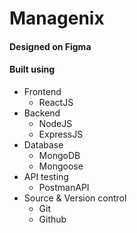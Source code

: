 # Managenix
#### Designed on Figma
#### Built using 
  * Frontend
     * ReactJS 
  * Backend     
     * NodeJS 
     * ExpressJS
  * Database    
     * MongoDB 
     * Mongoose
  * API testing  
     * PostmanAPI
  * Source & Version control 
     * Git 
     * Github
